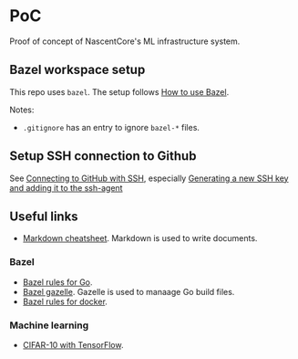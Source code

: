 # PoC

Proof of concept of NascentCore's ML infrastructure system.

## Bazel workspace setup

This repo uses `bazel`. The setup follows [How to use Bazel](
https://docs.bazel.build/versions/master/getting-started.html#installation).

Notes:

*   `.gitignore` has an entry to ignore `bazel-*` files.

## Setup SSH connection to Github

See [Connecting to GitHub with SSH](
https://help.github.com/en/github/authenticating-to-github/connecting-to-github-with-ssh),
especially
[Generating a new SSH key and adding it to the ssh-agent](
https://help.github.com/en/github/authenticating-to-github/generating-a-new-ssh-key-and-adding-it-to-the-ssh-agent)

## Useful links

*   [Markdown cheatsheet](
    https://github.com/adam-p/markdown-here/wiki/Markdown-Cheatsheet).
    Markdown is used to write documents.

### Bazel

*   [Bazel rules for Go](
    https://github.com/bazelbuild/rules_go).
*   [Bazel gazelle](https://github.com/bazelbuild/bazel-gazelle). Gazelle is
    used to manaage Go build files.
*   [Bazel rules for docker](https://github.com/bazelbuild/rules_docker).

### Machine learning

*   [CIFAR-10 with TensorFlow](https://www.tensorflow.org/tutorials/images/cnn).
